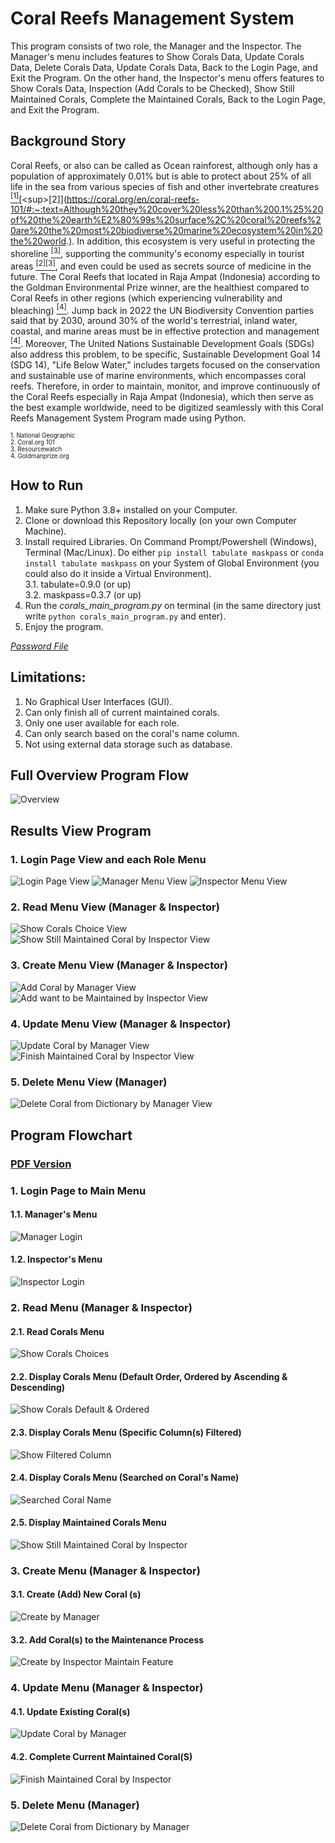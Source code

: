# Coral Reefs Management System
This program consists of two role, the Manager  and the Inspector. The Manager's menu includes features to Show Corals Data, Update Corals Data, Delete Corals Data, Update Corals Data, Back to the Login Page, and Exit the Program. On the other hand, the Inspector's menu offers features to Show Corals Data, Inspection (Add Corals to be Checked), Show Still Maintained Corals, Complete the Maintained Corals, Back to the Login Page, and Exit the Program.

## Background Story
Coral Reefs, or also can be called as Ocean rainforest, although only has a population of approximately 0.01% but is able to protect about 25% of all life in the sea from various species of fish and other invertebrate creatures [<sup>[1]</sup>](https://education.nationalgeographic.org/resource/coral-reefs/#:~:text=Reefs%20provide%20a%20large%20fraction%20of%20Earth%E2%80%99s%20biodiversity%E2%80%94they%20have%20been%20called%20%E2%80%9Cthe%20rain%20forests%20of%20the%20seas.%E2%80%9D%20Scientists%20estimate%20that%2025%20percent%20of%20all%20marine%20species%20live%20in%20and%20around%20coral%20reefs%2C%20making%20them%20one%20of%20the%20most%20diverse%20habitats%20in%20the%20world.)[<sup>[2]</sup>](https://coral.org/en/coral-reefs-101/#:~:text=Although%20they%20cover%20less%20than%200.1%25%20of%20the%20earth%E2%80%99s%20surface%2C%20coral%20reefs%20are%20the%20most%20biodiverse%20marine%20ecosystem%20in%20the%20world.). In addition, this ecosystem is very useful in protecting the shoreline [<sup>[3]</sup>](https://resourcewatch.org/dashboards/coral-reefs#:~:text=Reefs%20protect%20an%20estimated%20150%2C000%20km%20of%20shoreline%20in%20more%20than%20100%20countries%20and%20territories.%C2%A0On%20average%2C%20coral%20reefs%20reduce%20the%20annual%20expected%20damages%20from%20storms%20globally%20by%20more%20than%20US%244%20billion.), supporting the community's economy especially in tourist areas [<sup>[2]</sup>](https://coral.org/en/coral-reefs-101/#:~:text=Over%20100%20countries%20benefit%20from%20the%20recreational%20value%20of%20coral%20reefs)[<sup>[3]</sup>](https://resourcewatch.org/dashboards/coral-reefs#:~:text=Coral%20reefs%20are%20an%20important%20magnet%20for%20both%20domestic%20and%20international%20tourism%20in%20over%20100%20countries%20and%20territories%2C%20generating%20jobs%2C%20revenue%20and%20foreign%20exchange.), and even could be used as secrets source of medicine in the future. The Coral Reefs that located in Raja Ampat (Indonesia) according to the Goldman Environmental Prize winner, are the healthiest compared to Coral Reefs in other regions (which experiencing vulnerability and bleaching) [<sup>[4]</sup>](https://www.goldmanprize.org/blog/protecting-the-remarkable-coral-reefs-of-raja-ampat-indonesia/#:~:text=Zafer%20is%20optimistic,in%20other%20places.). Jump back in 2022 the UN Biodiversity Convention parties said that by 2030, around 30% of the world's terrestrial, inland water, coastal, and marine areas must be in effective protection and management [<sup>[4]</sup>](https://www.goldmanprize.org/blog/protecting-the-remarkable-coral-reefs-of-raja-ampat-indonesia/#:~:text=Indeed%2C%20in%202022%20the%20parties%20to%20the%20UN%20Biodiversity%20Convention%20called%20for%2030%25%20of%20the%20world%E2%80%99s%20terrestrial%2C%20inland%20water%2C%20coastal%2C%20and%20marine%20areas%20to%20be%20in%20effective%20protection%20and%20management%20by%202030%20(emphasis%20added)). Moreover, The United Nations Sustainable Development Goals (SDGs) also address this problem, to be specific, Sustainable Development Goal 14 (SDG 14), "Life Below Water," includes targets focused on the conservation and sustainable use of marine environments, which encompasses coral reefs. Therefore, in order to maintain, monitor, and improve continuously of the Coral Reefs especially in Raja Ampat (Indonesia), which then serve as the best example worldwide, need to be digitized seamlessly with this Coral Reefs Management System Program made using Python.

<sub><small>1. National Geographic</small></sub><br>
<sub><small>2. Coral.org 101</small></sub><br>
<sub><small>3. Resourcewatch</small></sub><br>
<sub><small>4. Goldmanprize.org</small></sub>

## How to Run
1. Make sure Python 3.8+ installed on your Computer.
2. Clone or download this Repository locally (on your own Computer Machine).
3. Install required Libraries. On Command Prompt/Powershell (Windows), Terminal (Mac/Linux). Do either `pip install tabulate maskpass` or `conda install tabulate maskpass` on your System of Global Environment (you could also do it inside a Virtual Environment). <br>
    3.1. tabulate=0.9.0 (or up) <br>
    3.2. maskpass=0.3.7 (or up)
4. Run the *corals_main_program.py* on terminal (in the same directory just write `python corals_main_program.py` and enter).
5. Enjoy the program.

[*Password File*](https://github.com/zeenfts/coral-reefs-management-system/blob/main/files/__password_role.txt)

## Limitations:
1. No Graphical User Interfaces (GUI).
2. Can only finish all of current maintained corals.
3. Only one user available for each role.
4. Can only search based on the coral's name column.
5. Not using external data storage such as database.

## Full Overview Program Flow
![Overview](https://github.com/zeenfts/coral-reefs-management-system/blob/main/images/flows_program/00_main_menu_coral_full_overview_flow.png?raw=true)

## Results View Program
### 1. Login Page View and each Role Menu
![Login Page View](https://github.com/zeenfts/coral-reefs-management-system/blob/main/images/views_program/01_login_view.png?raw=true)
![Manager Menu View](https://github.com/zeenfts/coral-reefs-management-system/blob/main/images/views_program/01_manager_menu_view.png?raw=true)
![Inspector Menu View](https://github.com/zeenfts/coral-reefs-management-system/blob/main/images/views_program/01_inspector_menu_view.png?raw=true)
### 2. Read Menu View (Manager & Inspector)
![Show Corals Choice View](https://github.com/zeenfts/coral-reefs-management-system/blob/main/images/views_program/02_display_coral_choice_view.png?raw=true)
![Show Still Maintained Coral by Inspector View](https://github.com/zeenfts/coral-reefs-management-system/blob/main/images/views_program/07_coral_still_being_maintained_inspector_view.png?raw=true)
### 3. Create Menu View (Manager & Inspector)
![Add Coral by Manager View](https://github.com/zeenfts/coral-reefs-management-system/blob/main/images/views_program/03_add_coral_manager_view.png?raw=true)
![Add want to be Maintained by Inspector View](https://github.com/zeenfts/coral-reefs-management-system/blob/main/images/views_program/06_coral_check_maintain_inspector_view.png?raw=true)
### 4. Update Menu View (Manager & Inspector)
![Update Coral by Manager View](https://github.com/zeenfts/coral-reefs-management-system/blob/main/images/views_program/05_update_coral_manager_view.png?raw=true)
![Finish Maintained Coral by Inspector View](https://github.com/zeenfts/coral-reefs-management-system/blob/main/images/views_program/08_finish_coral_maintained_inspector_view.png?raw=true)
### 5. Delete Menu View (Manager)
![Delete Coral from Dictionary by Manager View](https://github.com/zeenfts/coral-reefs-management-system/blob/main/images/views_program/04_delete_coral_manager_view.png?raw=true)

## Program Flowchart
### [PDF Version](https://github.com/zeenfts/coral-reefs-management-system/blob/main/files/__password_role.txt)
### 1. Login Page to Main Menu
#### 1.1. Manager's Menu
![Manager Login](https://github.com/zeenfts/coral-reefs-management-system/blob/main/images/flows_program/01_manager_login_menu_flow.png?raw=true)
#### 1.2. Inspector's Menu
![Inspector Login](https://github.com/zeenfts/coral-reefs-management-system/blob/main/images/flows_program/01_inspector_login_menu_flow.png?raw=true)
### 2. Read Menu (Manager & Inspector)
#### 2.1. Read Corals Menu
![Show Corals Choices](https://github.com/zeenfts/coral-reefs-management-system/blob/main/images/flows_program/02_show_corals_choices.png?raw=true)
#### 2.2. Display Corals Menu (Default Order, Ordered by Ascending & Descending)
![Show Corals Default & Ordered](https://github.com/zeenfts/coral-reefs-management-system/blob/main/images/flows_program/02_show_corals_default_ordered.png?raw=true)
#### 2.3. Display Corals Menu (Specific Column(s) Filtered)
![Show Filtered Column](https://github.com/zeenfts/coral-reefs-management-system/blob/main/images/flows_program/02_show_filtered_coral_column.png?raw=true)
#### 2.4. Display Corals Menu (Searched on Coral's Name)
![Searched Coral Name](https://github.com/zeenfts/coral-reefs-management-system/blob/main/images/flows_program/02_show_searched_coral_name.png?raw=true)
#### 2.5. Display Maintained Corals Menu
![Show Still Maintained Coral by Inspector](https://github.com/zeenfts/coral-reefs-management-system/blob/main/images/flows_program/07_still_being_maintained_corals_menu_inspector.png?raw=true)
### 3. Create Menu (Manager & Inspector)
#### 3.1. Create (Add) New Coral (s)
![Create by Manager](https://github.com/zeenfts/coral-reefs-management-system/blob/main/images/flows_program/03_add_coral_menu_manager.png?raw=true)
#### 3.2. Add Coral(s) to the Maintenance Process
![Create by Inspector Maintain Feature](https://github.com/zeenfts/coral-reefs-management-system/blob/main/images/flows_program/06_coral_check_menu_inspector.png?raw=true)
### 4. Update Menu (Manager & Inspector)
#### 4.1. Update Existing Coral(s)
![Update Coral by Manager](https://github.com/zeenfts/coral-reefs-management-system/blob/main/images/flows_program/05_update_coral_menu_manager.png?raw=true)
#### 4.2. Complete Current Maintained Coral(S)
![Finish Maintained Coral by Inspector](https://github.com/zeenfts/coral-reefs-management-system/blob/main/images/flows_program/08_finish_maintained_coral_inspector.png?raw=true)
### 5. Delete Menu (Manager)
![Delete Coral from Dictionary by Manager](https://github.com/zeenfts/coral-reefs-management-system/blob/main/images/flows_program/04_delete_coral_menu_manager.png?raw=true)
